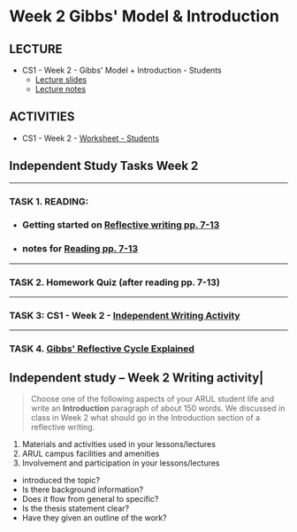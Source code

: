 # Week 2 Gibbs' Model & Introduction
## LECTURE
- CS1 - Week 2 - Gibbs' Model + Introduction - Students 
    - [Lecture slides](/csweek2GibbsModelIntroduction/materials/CS1Week2GibbsmodelIntroductionStudents.pptx)
    - [Lecture notes](/csweek2GibbsModelIntroduction/materials/CS1Week2GibbsmodelIntroductionStudents.md)
## ACTIVITIES
- CS1 - Week 2 - [Worksheet - Students](/csweek2GibbsModelIntroduction/materials/CS1Week2worksheetStudents.md) 
## Independent Study Tasks  Week 2 
---
### TASK 1. READING:
- ### Getting started on [Reflective writing pp. 7-13](/csweek2GibbsModelIntroduction/materials/CS1Week2Readingpp713PDF.pdf)
- ###  notes for [Reading pp. 7-13](/csweek2GibbsModelIntroduction/materials/CS1Week2Readingpp713PDF.md)
---
 ### TASK 2. Homework Quiz (after reading pp. 7-13)
---
### TASK 3: CS1 - Week 2 - [Independent Writing Activity](/csweek2GibbsModelIntroduction/materials/IndependentstudyWeek2writingactivity.md)
---
### TASK 4. [Gibbs' Reflective Cycle Explained](https://youtu.be/-gbczr0lRf4)


## Independent study – Week 2 Writing activity|
> Choose one of the following aspects of your ARUL student life and write an **Introduction** paragraph of about 150 words. We discussed in class in Week 2 what should go in the Introduction section of a reflective writing. 
 
 
1. Materials and activities used in your lessons/lectures 
2. ARUL campus facilities and amenities
3. Involvement and participation in your lessons/lectures

- introduced the topic?
- Is there background information? 
- Does it flow from general to specific?
- Is the thesis statement clear?
- Have they given an outline of the work?
